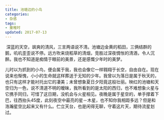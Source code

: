 ```yaml
---
title: 池塘边的小鸟
categories:
- 杂感
tags:
- 童稚时
updated: 2017-07-13
---
```


<div class="bdsharebuttonbox"><a href="#" class="bds_more" data-cmd="more"></a><a href="#" class="bds_qzone" data-cmd="qzone" title="分享到QQ空间"></a><a href="#" class="bds_tsina" data-cmd="tsina" title="分享到新浪微博"></a><a href="#" class="bds_tqq" data-cmd="tqq" title="分享到腾讯微博"></a><a href="#" class="bds_renren" data-cmd="renren" title="分享到人人网"></a><a href="#" class="bds_weixin" data-cmd="weixin" title="分享到微信"></a></div>
<script>window._bd_share_config={"common":{"bdSnsKey":{},"bdText":"","bdMini":"2","bdMiniList":false,"bdPic":"","bdStyle":"1","bdSize":"24"},"share":{},"image":{"viewList":["qzone","tsina","tqq","renren","weixin"],"viewText":"分享到：","viewSize":"16"},"selectShare":{"bdContainerClass":null,"bdSelectMiniList":["qzone","tsina","tqq","renren","weixin"]}};with(document)0[(getElementsByTagName('head')[0]||body).appendChild(createElement('script')).src='http://bdimg.share.baidu.com/static/api/js/share.js?v=89860593.js?cdnversion='+~(-new Date()/36e5)];</script>
​	深蓝的天空，飒爽的清风，三言两语说不清。池塘边金黄的稻田，三俩结群的鹅，叽叽歪歪说不停。远方吹来烧稻草的清烟，竞胜过深夜惆怅的清酒，令人沉醉。我也不知道是痴情于眼前的美景，还是感慨少年时的美梦。

​	儿时以为抓到的小鸟，便会属于我，我也会像它一样翱翔于长空，自由自在。现在说来也惭愧，小小的生命就这样葬送于无知的少年。我曾以为落日是属于秋天的，也只有这样才能衬托出它的凄美；未曾想象夏日夕阳竟这般壮丽。映红的池塘和天空归为一色，说不清道不明的暧昧，我所看到的是太阳的西归，也不难想象火星与它携手同归，可惜了这日期，没机会与火星相见。夜晚是属于星空的，单手撑着下巴，往西抬头45度，此刻夜空中最亮的星－木星，也不知你我相距多远？但是和浩瀚星空比起来又有什么。伫立天台，也是闲得无聊，守着这片天，期待流星划过。

 